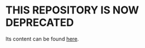 # THIS REPOSITORY IS NOW DEPRECATED
Its content can be found [here](http://prepwork.appacademy.io/coding-test-2/practice-problems).
